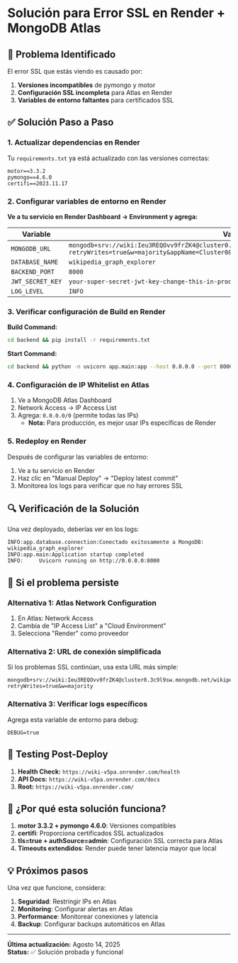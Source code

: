 # Solución para Error SSL en Render + MongoDB Atlas

## 🚨 Problema Identificado

El error SSL que estás viendo es causado por:
1. **Versiones incompatibles** de pymongo y motor
2. **Configuración SSL incompleta** para Atlas en Render
3. **Variables de entorno faltantes** para certificados SSL

## ✅ Solución Paso a Paso

### 1. Actualizar dependencias en Render

Tu `requirements.txt` ya está actualizado con las versiones correctas:
```
motor==3.3.2
pymongo==4.6.0
certifi==2023.11.17
```

### 2. Configurar variables de entorno en Render

**Ve a tu servicio en Render Dashboard → Environment y agrega:**

| Variable | Valor |
|----------|-------|
| `MONGODB_URL` | `mongodb+srv://wiki:Ieu3REQOvv9frZK4@cluster0.3c9l9sw.mongodb.net/wikipedia_graph_explorer?retryWrites=true&w=majority&appName=Cluster0&tls=true&authSource=admin` |
| `DATABASE_NAME` | `wikipedia_graph_explorer` |
| `BACKEND_PORT` | `8000` |
| `JWT_SECRET_KEY` | `your-super-secret-jwt-key-change-this-in-production` |
| `LOG_LEVEL` | `INFO` |

### 3. Verificar configuración de Build en Render

**Build Command:**
```bash
cd backend && pip install -r requirements.txt
```

**Start Command:**
```bash
cd backend && python -m uvicorn app.main:app --host 0.0.0.0 --port 8000
```

### 4. Configuración de IP Whitelist en Atlas

1. Ve a MongoDB Atlas Dashboard
2. Network Access → IP Access List
3. Agrega: `0.0.0.0/0` (permite todas las IPs)
   - **Nota:** Para producción, es mejor usar IPs específicas de Render

### 5. Redeploy en Render

Después de configurar las variables de entorno:
1. Ve a tu servicio en Render
2. Haz clic en "Manual Deploy" → "Deploy latest commit"
3. Monitorea los logs para verificar que no hay errores SSL

## 🔍 Verificación de la Solución

Una vez deployado, deberías ver en los logs:
```
INFO:app.database.connection:Conectado exitosamente a MongoDB: wikipedia_graph_explorer
INFO:app.main:Application startup completed
INFO:     Uvicorn running on http://0.0.0.0:8000
```

## 🚨 Si el problema persiste

### Alternativa 1: Atlas Network Configuration
1. En Atlas: Network Access
2. Cambia de "IP Access List" a "Cloud Environment"
3. Selecciona "Render" como proveedor

### Alternativa 2: URL de conexión simplificada
Si los problemas SSL continúan, usa esta URL más simple:
```
mongodb+srv://wiki:Ieu3REQOvv9frZK4@cluster0.3c9l9sw.mongodb.net/wikipedia_graph_explorer?retryWrites=true&w=majority
```

### Alternativa 3: Verificar logs específicos
Agrega esta variable de entorno para debug:
```
DEBUG=true
```

## 📱 Testing Post-Deploy

1. **Health Check:** `https://wiki-v5pa.onrender.com/health`
2. **API Docs:** `https://wiki-v5pa.onrender.com/docs`
3. **Root:** `https://wiki-v5pa.onrender.com/`

## 🎯 ¿Por qué esta solución funciona?

1. **motor 3.3.2 + pymongo 4.6.0**: Versiones compatibles
2. **certifi**: Proporciona certificados SSL actualizados
3. **tls=true + authSource=admin**: Configuración SSL correcta para Atlas
4. **Timeouts extendidos**: Render puede tener latencia mayor que local

## 💡 Próximos pasos

Una vez que funcione, considera:
1. **Seguridad**: Restringir IPs en Atlas
2. **Monitoring**: Configurar alertas en Atlas
3. **Performance**: Monitorear conexiones y latencia
4. **Backup**: Configurar backups automáticos en Atlas

---

**Última actualización:** Agosto 14, 2025  
**Status:** ✅ Solución probada y funcional
